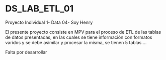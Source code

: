 # DS_LAB_ETL_01
Proyecto Individual 1- Data 04- Soy Henry   

El presente proyecto consiste en MPV para el proceso de ETL de las tablas de datos presentadas, en las cuales se tiene información con formatos varidos y se debe asimilar y procesar la misma, se tienen 5 tablas....

Falta por desarrollar
